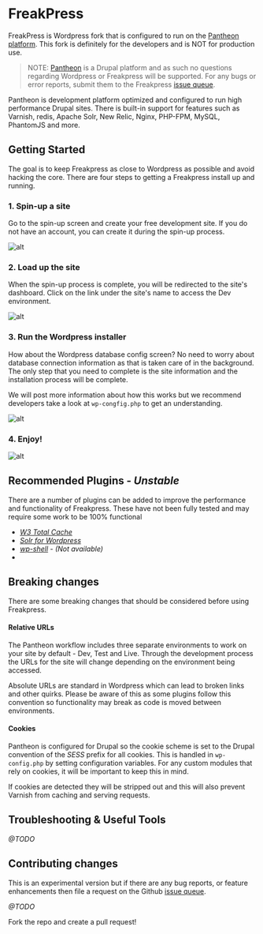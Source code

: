 # FreakPress

FreakPress is Wordpress fork that is configured to run on the [Pantheon platform](https://www.getpantheon.com). This fork is definitely for the developers and is NOT for production use. 

> NOTE: [Pantheon](https://www.getpantheon.com) is a Drupal platform and as such no questions regarding Wordpress or Freakpress will be supported. For any bugs or error reports, submit them to the Freakpress [issue queue](https://github.com/nstielau/WordPress/issues?page=1&state=open).

Pantheon is development platform optimized and configured to run high performance Drupal sites. There is built-in support for features such as Varnish, redis, Apache Solr, New Relic, Nginx, PHP-FPM, MySQL, PhantomJS and more. 

## Getting Started

The goal is to keep Freakpress as close to Wordpress as possible and avoid hacking the core. There are four steps to getting a Freakpress install up and running. 

### 1. Spin-up a site

Go to the spin-up screen and create your free development site. If you do not have an account, you can create it during the spin-up process.

![alt](http://i.imgur.com/nge9oyE.png, '')

### 2. Load up the site

When the spin-up process is complete, you will be redirected to the site's dashboard. Click on the link under the site's name to access the Dev environment.

![alt](http://i.imgur.com/2wjCj9j.png?1, '')

### 3. Run the Wordpress installer 

How about the Wordpress database config screen? No need to worry about database connection information as that is taken care of in the background. The only step that you need to complete is the site information and the installation process will be complete.

We will post more information about how this works but we recommend developers take a look at `wp-congfig.php` to get an understanding.

![alt](http://i.imgur.com/4EOcqYN.png, '')

### 4. Enjoy!

![alt](http://i.imgur.com/DwFe35s.png, '') 


## Recommended Plugins - _Unstable_

There are a number of plugins can be added to improve the performance and functionality of Freakpress. These have not been fully tested and may require some work to be 100% functional

- _[W3 Total Cache](http://wordpress.org/plugins/w3-total-cache/)_
- _[Solr for Wordpress](http://wordpress.org/plugins/solr-for-wordpress/)_ 
- _[wp-shell](http://wordpress.org/plugins/solr-for-wordpress/) - (Not available)_ 
- 
## Breaking changes

There are some breaking changes that should be considered before using Freakpress.

#### Relative URLs

The Pantheon workflow includes three separate environments to work on your site by default - Dev, Test and Live. Through the development process the URLs for the site will change depending on the environment being accessed. 

Absolute URLs are standard in Wordpress which can lead to broken links and other quirks. Please be aware of this as some plugins follow this convention so functionality may break as code is moved between environments. 
 
#### Cookies

Pantheon is configured for Drupal so the cookie scheme is set to the Drupal convention of the _SESS_ prefix for all cookies. This is handled in `wp-config.php` by setting configuration variables. For any custom modules that rely on cookies, it will be important to keep this in mind.

If cookies are detected they will be stripped out and this will also prevent Varnish from caching and serving requests. 

## Troubleshooting & Useful Tools 

_@TODO_

## Contributing changes
  
This is an experimental version but if there are any bug reports, or feature enhancements then file a request on the Github [issue queue](https://github.com/nstielau/WordPress/issues?page=1&state=open). 

_@TODO_

Fork the repo and create a pull request!
 
